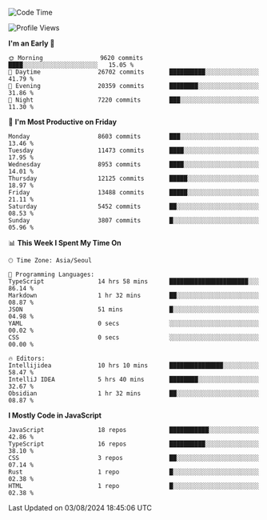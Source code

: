 <!--START_SECTION:waka-->
![Code Time](http://img.shields.io/badge/Code%20Time-6%2C512%20hrs%2043%20mins-blue)

![Profile Views](http://img.shields.io/badge/Profile%20Views-0-blue)

**I'm an Early 🐤** 

```text
🌞 Morning                9620 commits        ████░░░░░░░░░░░░░░░░░░░░░   15.05 % 
🌆 Daytime                26702 commits       ██████████░░░░░░░░░░░░░░░   41.79 % 
🌃 Evening                20359 commits       ████████░░░░░░░░░░░░░░░░░   31.86 % 
🌙 Night                  7220 commits        ███░░░░░░░░░░░░░░░░░░░░░░   11.30 % 
```
📅 **I'm Most Productive on Friday** 

```text
Monday                   8603 commits        ███░░░░░░░░░░░░░░░░░░░░░░   13.46 % 
Tuesday                  11473 commits       ████░░░░░░░░░░░░░░░░░░░░░   17.95 % 
Wednesday                8953 commits        ████░░░░░░░░░░░░░░░░░░░░░   14.01 % 
Thursday                 12125 commits       █████░░░░░░░░░░░░░░░░░░░░   18.97 % 
Friday                   13488 commits       █████░░░░░░░░░░░░░░░░░░░░   21.11 % 
Saturday                 5452 commits        ██░░░░░░░░░░░░░░░░░░░░░░░   08.53 % 
Sunday                   3807 commits        █░░░░░░░░░░░░░░░░░░░░░░░░   05.96 % 
```


📊 **This Week I Spent My Time On** 

```text
🕑︎ Time Zone: Asia/Seoul

💬 Programming Languages: 
TypeScript               14 hrs 58 mins      ██████████████████████░░░   86.14 % 
Markdown                 1 hr 32 mins        ██░░░░░░░░░░░░░░░░░░░░░░░   08.87 % 
JSON                     51 mins             █░░░░░░░░░░░░░░░░░░░░░░░░   04.98 % 
YAML                     0 secs              ░░░░░░░░░░░░░░░░░░░░░░░░░   00.02 % 
CSS                      0 secs              ░░░░░░░░░░░░░░░░░░░░░░░░░   00.00 % 

🔥 Editors: 
Intellijidea             10 hrs 10 mins      ███████████████░░░░░░░░░░   58.47 % 
IntelliJ IDEA            5 hrs 40 mins       ████████░░░░░░░░░░░░░░░░░   32.67 % 
Obsidian                 1 hr 32 mins        ██░░░░░░░░░░░░░░░░░░░░░░░   08.87 % 
```

**I Mostly Code in JavaScript** 

```text
JavaScript               18 repos            ███████████░░░░░░░░░░░░░░   42.86 % 
TypeScript               16 repos            ██████████░░░░░░░░░░░░░░░   38.10 % 
CSS                      3 repos             ██░░░░░░░░░░░░░░░░░░░░░░░   07.14 % 
Rust                     1 repo              █░░░░░░░░░░░░░░░░░░░░░░░░   02.38 % 
HTML                     1 repo              █░░░░░░░░░░░░░░░░░░░░░░░░   02.38 % 
```




 Last Updated on 03/08/2024 18:45:06 UTC
<!--END_SECTION:waka-->
